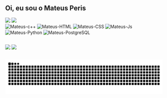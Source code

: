 ## Oi, eu sou o Mateus Peris

<div>
  <img height="180em" src="https://github-readme-stats.vercel.app/api?username=MateusPeris&show_icons=true&theme=dark&include_all_commits=true&count_private=true" />
  <img height="180em" src="https://github-readme-stats.vercel.app/api/top-langs/?username=MateusPeris&layout=compact&langs-count=168&theme=dark" />
</div>

<div>
  <img align="center" alt="Mateus-c++" height="30" width="40" src="https://cdn.jsdelivr.net/gh/devicons/devicon@latest/icons/cplusplus/cplusplus-original.svg" />
  <img align="center" alt="Mateus-HTML" height="30" width="40" src="https://cdn.jsdelivr.net/gh/devicons/devicon@latest/icons/html5/html5-original.svg" />
  <img align="center" alt="Mateus-CSS" height="30" width="40" src="https://cdn.jsdelivr.net/gh/devicons/devicon@latest/icons/css3/css3-original.svg" />
  <img align="center" alt="Mateus-Js" height="30" width="40" src="https://cdn.jsdelivr.net/gh/devicons/devicon@latest/icons/javascript/javascript-original.svg" />
  <img align="center" alt="Mateus-Python" height="30" width="40" src="https://cdn.jsdelivr.net/gh/devicons/devicon@latest/icons/python/python-original.svg" />
  <img align="center" alt="Mateus-PostgreSQL" height="30" width="40" src="https://cdn.jsdelivr.net/gh/devicons/devicon@latest/icons/postgresql/postgresql-original.svg" />
</div>

##

<div>
  <a href="https://www.linkedin.com/in/MateusPeris-45875016a" target="_blank"><img src="https://img.shields.io/badge/-LinkedIn-%230077B5?style=for-the-badge&logo=linkedin&logoColor=white" target="_blank"></a>
  <a href="https://github.com/MateusPeris" target="_blank"><img src="https://img.shields.io/badge/GitHub-100000?style=for-the-badge&logo=github&logoColor=white" target="_blank"></a>
</div>

##

![Snake Animation](https://github.com/MateusPeris/MateusPeris/blob/output/github-contribution-grid-snake.svg)

          
          

